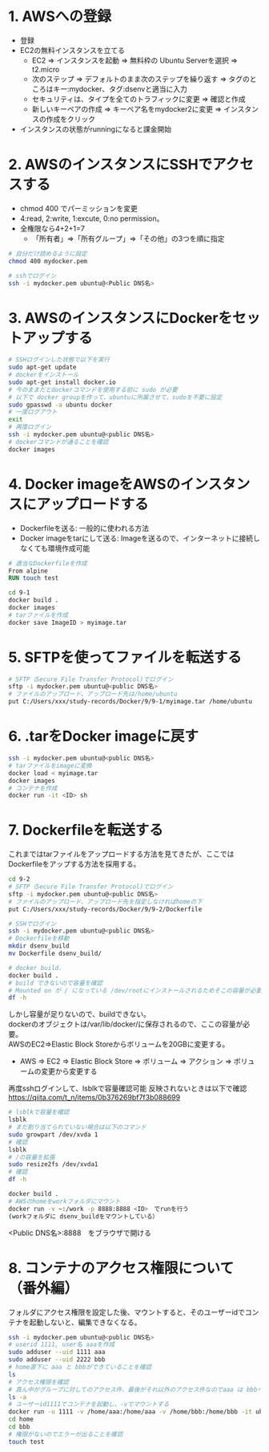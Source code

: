 # 1. AWSへの登録
* 登録
* EC2の無料インスタンスを立てる
    * EC2 ⇒ インスタンスを起動 ⇒ 無料枠の Ubuntu Serverを選択 ⇒ t2.micro
    * 次のステップ ⇒ デフォルトのまま次のステップを繰り返す ⇒ タグのところはキー:mydocker、タグ:dsenvと適当に入力
    * セキュリティは、タイプを全てのトラフィックに変更 ⇒ 確認と作成
    * 新しいキーペアの作成 ⇒ キーペア名をmydocker2に変更 ⇒ インスタンスの作成をクリック
* インスタンスの状態がrunningになると課金開始

# 2. AWSのインスタンスにSSHでアクセスする

* chmod 400 <file>でパーミッションを変更
* 4:read, 2:write, 1:excute, 0:no permission。
* 全権限なら4+2+1=7
    * 「所有者」⇒「所有グループ」⇒「その他」の3つを順に指定

```sh
# 自分だけ読めるように設定
chmod 400 mydocker.pem
```

```sh
# sshでログイン
ssh -i mydocker.pem ubuntu@<Public DNS名>
```

# 3. AWSのインスタンスにDockerをセットアップする
```sh
# SSHログインした状態で以下を実行
sudo apt-get update
# dockerをインストール
sudo apt-get install docker.io
# 今のままだとdockerコマンドを使用する前に sudo が必要
# 以下で docker groupを作って、ubuntuに所属させて、sudoを不要に設定
sudo gpasswd -a ubuntu docker
# 一度ログアウト
exit
# 再度ログイン
ssh -i mydocker.pem ubuntu@<public DNS名>
# dockerコマンドが通ることを確認
docker images 
```

# 4. Docker imageをAWSのインスタンスにアップロードする
* Dockerfileを送る: 一般的に使われる方法
* Docker imageをtarにして送る: Imageを送るので、インターネットに接続しなくても環境作成可能

```Dockerfile
# 適当なDockerfileを作成
From alpine
RUN touch test
```

```sh
cd 9-1
docker build .
docker images
# tarファイルを作成
docker save ImageID > myimage.tar
```

# 5. SFTPを使ってファイルを転送する

```sh
# SFTP（Secure File Transfer Protocol)でログイン
sftp -i mydocker.pem ubuntu@<public DNS名>
# ファイルのアップロード、アップロード先は/home/ubuntu
put C:/Users/xxx/study-records/Docker/9/9-1/myimage.tar /home/ubuntu
```

# 6. .tarをDocker imageに戻す

```sh
ssh -i mydocker.pem ubuntu@<public DNS名>
# tarファイルをimageに変換
docker load < myimage.tar
docker images
# コンテナを作成
docker run -it <ID> sh
```

# 7. Dockerfileを転送する
これまではtarファイルをアップロードする方法を見てきたが、ここではDockerfileをアップする方法を採用する。

```sh
cd 9-2
# SFTP（Secure File Transfer Protocol)でログイン
sftp -i mydocker.pem ubuntu@<public DNS名>
# ファイルのアップロード、アップロード先を指定しなければhomeの下
put C:/Users/xxx/study-records/Docker/9/9-2/Dockerfile

# SSHでログイン
ssh -i mydocker.pem ubuntu@<public DNS名>
# Dockerfileを移動
mkdir dsenv_build
mv Dockerfile dsenv_build/

# docker build.
docker build .
# build できないので容量を確認
# Mounted on が / になっている /dev/rootにインストールされるためそこの容量が必要
df -h
```

しかし容量が足りないので、buildできない。  
dockerのオブジェクトは/var/lib/docker/に保存されるので、ここの容量が必要。  
AWSのEC2⇒Elastic Block Storeからボリュームを20GBに変更する。  
* AWS ⇒ EC2 ⇒ Elastic Block Store ⇒ ボリューム ⇒ アクション ⇒ ボリュームの変更から変更する
 
再度sshログインして、lsblkで容量確認可能
反映されないときは以下で確認
https://qiita.com/t_n/items/0b376269bf7f3b088699

```sh
# lsblkで容量を確認
lsblk
# まだ割り当てられていない場合は以下のコマンド
sudo growpart /dev/xvda 1
# 確認
lsblk
# /の容量を拡張
sudo resize2fs /dev/xvda1
# 確認
df -h

docker build .
# AWSのhomeをworkフォルダにマウント
docker run -v ~:/work -p 8888:8888 <ID>　でrunを行う
(workフォルダに dsenv_buildをマウントしている）
```

<Public DNS名>:8888　をブラウザで開ける

# 8. コンテナのアクセス権限について（番外編）
フォルダにアクセス権限を設定した後、マウントすると、そのユーザーidでコンテナを起動しないと、編集できなくなる。

```sh
ssh -i mydocker.pem ubuntu@<public DNS名>
# userid 1111, user名 aaaを作成
sudo adduser --uid 1111 aaa
sudo adduser --uid 2222 bbb
# home直下に aaa と bbbができていることを確認
ls
# アクセス権限を確認
# 真ん中がグループに対してのアクセス件、最後がそれ以外のアクセス件なのでaaa は bbbへの書き込み権限がない
ls -a 
# ユーザーid1111でコンテナを起動し、-vでマウントする
docker run -u 1111 -v /home/aaa:/home/aaa -v /home/bbb:/home/bbb -it ubuntu bash
cd home
cd bbb
# 権限がないのでエラーが出ることを確認
touch test
```
